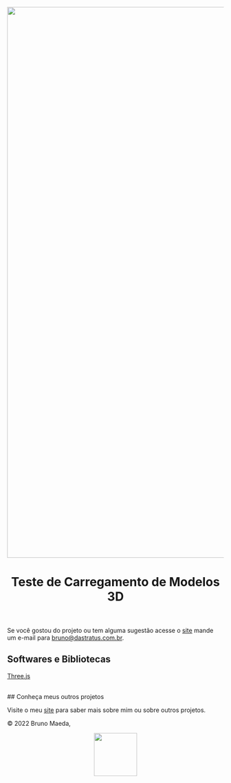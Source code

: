<p align="center">
  <img src="pexels-gustavo-juliette.jpg" width=1280>
</p>

<h1 align="center">
  Teste de Carregamento de Modelos 3D<br/><br/>
</h1>

Se você gostou do projeto ou tem alguma sugestão acesse o [site](https://brasiot.com.br) mande um e-mail para bruno@dastratus.com.br.
<br/>

## Softwares e Bibliotecas

[Three.js](https://threejs.org)

<br/>
## Conheça meus outros projetos

Visite o meu [site](https://brasiot.com.br) para saber mais sobre mim ou sobre outros projetos.
<br/>

© 2022 Bruno Maeda,

<p align="center">
    <a href="https://brasiot.com.br"><img src="logo-dastratus-nw.png" align="center" width=100/></a>
</p>
<div align="center">
</div>
